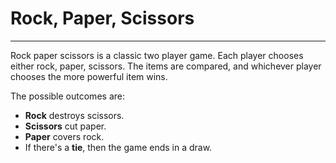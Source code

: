 # Rock, Paper, Scissors  
___  
Rock paper scissors is a classic two player game. Each player chooses either rock, paper, scissors. The items are compared, and whichever player chooses the more powerful item wins.  
  
The possible outcomes are:  
* **Rock** destroys scissors.  
* **Scissors** cut paper.  
* **Paper** covers rock.  
* If there's a **tie**, then the game ends in a draw. 